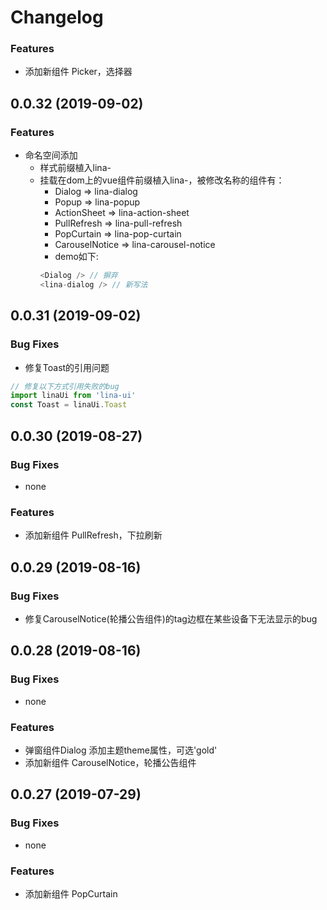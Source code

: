 # Changelog

### Features
+ 添加新组件 Picker，选择器

## 0.0.32 (2019-09-02)

### Features
+ 命名空间添加
  + 样式前缀植入lina-
  + 挂载在dom上的vue组件前缀植入lina-，被修改名称的组件有：
    - Dialog => lina-dialog
    - Popup => lina-popup
    - ActionSheet => lina-action-sheet
    - PullRefresh => lina-pull-refresh
    - PopCurtain => lina-pop-curtain
    - CarouselNotice => lina-carousel-notice
    - demo如下:
    ```javascript
    <Dialog /> // 摒弃
    <lina-dialog /> // 新写法
    ```


## 0.0.31 (2019-09-02)

### Bug Fixes
+ 修复Toast的引用问题
```javascript
// 修复以下方式引用失败的bug
import linaUi from 'lina-ui'
const Toast = linaUi.Toast
```

## 0.0.30 (2019-08-27)

### Bug Fixes
+ none

### Features
+ 添加新组件 PullRefresh，下拉刷新

## 0.0.29 (2019-08-16)

### Bug Fixes
+ 修复CarouselNotice(轮播公告组件)的tag边框在某些设备下无法显示的bug

## 0.0.28 (2019-08-16)

### Bug Fixes
+ none

### Features
+ 弹窗组件Dialog 添加主题theme属性，可选'gold'
+ 添加新组件 CarouselNotice，轮播公告组件

## 0.0.27 (2019-07-29)

### Bug Fixes
+ none

### Features
+ 添加新组件 PopCurtain
